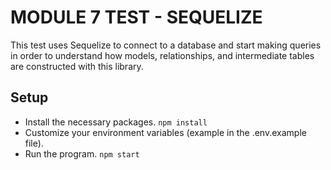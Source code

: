 # MODULE 7 TEST - SEQUELIZE

This test uses Sequelize to connect to a database and start making queries in order to understand how models, relationships, and intermediate tables are constructed with this library.

## Setup

- Install the necessary packages.
  `npm install`
- Customize your environment variables (example in the .env.example file).
- Run the program.
  `npm start`

